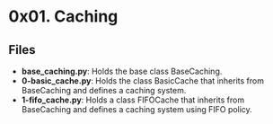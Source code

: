 # 0x01. Caching
## Files
- **base_caching.py**: Holds the base class BaseCaching.
- **0-basic_cache.py**: Holds the class BasicCache that inherits from BaseCaching and defines a caching system.
- **1-fifo_cache.py**: Holds a class FIFOCache that inherits from BaseCaching and defines a caching system using FIFO policy.
